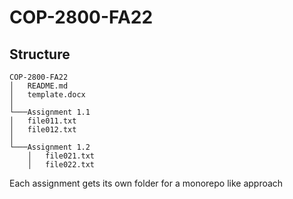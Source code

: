 # COP-2800-FA22

## Structure

```
COP-2800-FA22
│   README.md
│   template.docx    
│
└───Assignment 1.1
│   file011.txt
│   file012.txt
│   
└───Assignment 1.2
    │   file021.txt
    │   file022.txt
```

Each assignment gets its own folder for a monorepo like approach
